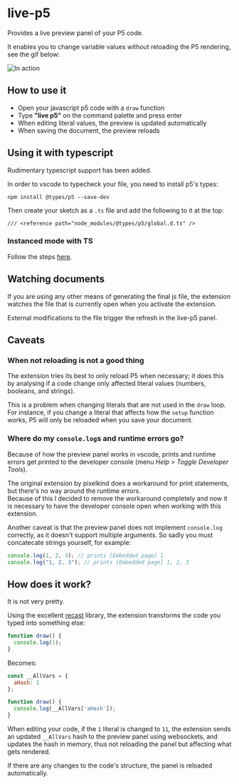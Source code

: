 # live-p5

Provides a live preview panel of your P5 code.

It enables you to change variable values without reloading the P5 rendering, see the gif below:

![In action](image.gif)

## How to use it

* Open your javascript p5 code with a `draw` function
* Type **"live p5"** on the command palette and press enter
* When editing literal values, the preview is updated automatically
* When saving the document, the preview reloads

## Using it with typescript

Rudimentary typescript support has been added.

In order to vscode to typecheck your file, you need to install p5's types:

```
npm install @types/p5 --save-dev
```

Then create your sketch as a `.ts` file and add the following to it at the top:

```
/// <reference path="node_modules/@types/p5/global.d.ts" />
```

### Instanced mode with TS

Follow the steps [here](https://github.com/filipesabella/vscode-live-p5/issues/8).

## Watching documents

If you are using any other means of generating the final js file, the extension
watches the file that is currently open when you activate the extension.

External modifications to the file trigger the refresh in the live-p5 panel.

## Caveats

### When **not** reloading is not a good thing

The extension tries its best to only reload P5 when necessary; it does this by analysing if a code change only affected literal values (numbers, booleans, and strings).

This is a problem when changing literals that are not used in the `draw` loop. For instance, if you change a literal that affects how the `setup` function works, P5 will only be reloaded when you save your document.

### Where do my `console.log`s and runtime errors go?

Because of how the preview panel works in vscode, prints and runtime errors get printed to the developer console (menu _Help > Toggle Developer Tools_).  

The original extension by pixelkind does a workaround for print statements, but there's no way around the runtime errors.  
Because of this I decided to remove the workaround completely and now it is necessary to have the developer console open when working with this extension.

Another caveat is that the preview panel does not implement `console.log` correctly, as it doesn't support multiple arguments. So sadly you must concatecate strings yourself, for example:

```javascript
console.log(1, 2, 3); // prints [Embedded page] 1
console.log("1, 2, 3"); // prints [Embedded page] 1, 2, 3
```

## How does it work?

It is not very pretty.

Using the excellent [recast](https://github.com/benjamn/recast) library, the extension transforms the code you typed into something else:

```javascript
function draw() {
  console.log(1);
}
```

Becomes:

```javascript
const __AllVars = {
  aHash: 1
};

function draw() {
  console.log(__AllVars['aHash']);
}
```

When editing your code, if the `1` literal is changed to `11`, the extension sends an updated `__AllVars` hash to the preview panel using websockets, and updates the hash in memory, thus not reloading the panel but affecting what gets rendered.

If there are any changes to the code's structure, the panel is reloaded automatically.
